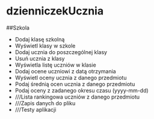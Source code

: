 # dzienniczekUcznia

##Szkola
* Dodaj klasę szkolną
* Wyświetl klasy w szkole
* Dodaj ucznia do poszczególnej klasy
* Usuń ucznia z klasy
* Wyświetla listę uczniów w klasie
* Dodaj ocene uczniowi z datą otrzymania
* Wyświetl oceny ucznia z danego przedmiotu
* Podaj średnią ocen ucznia z danego przedmiotu
* Podaj oceny z zadanego okresu czasu (yyyy-mm-dd)
* ///Lista rankingowa uczniów z danego przedmiotu
* ///Zapis danych do pliku
* ///Testy aplikacji
